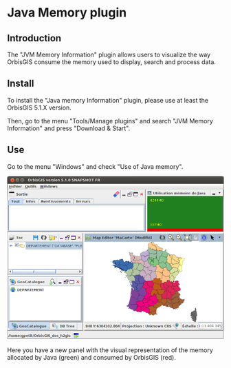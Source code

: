 # Java Memory plugin


## Introduction

The "JVM Memory Information" plugin allows users to visualize the way OrbisGIS consume the memory used to display, search and process data.


## Install

To install the "Java memory Information" plugin, please use at least the OrbisGIS 5.1.X version.

Then, go to the menu "Tools/Manage plugins" and search "JVM Memory Information" and press "Download & Start".



## Use

Go to the menu "Windows" and check "Use of Java memory".

![Java memory information](img/java_memory.png)

Here you have a new panel with the visual representation of the memory allocated by Java (green) and consumed by OrbisGIS (red).


